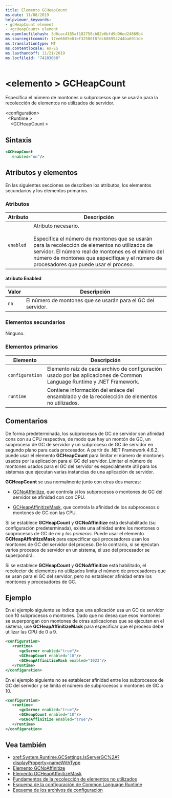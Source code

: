 ```yaml
---
title: Elemento GCHeapCount
ms.date: 11/08/2019
helpviewer_keywords:
- gcHeapCount element
- <gcHeapCount> element
ms.openlocfilehash: 3d6cac4185af182758cb82e6bfd9d96ed24869b4
ms.sourcegitcommit: 17ee6605e01ef32506f8fdc686954244ba6911de
ms.translationtype: MT
ms.contentlocale: es-ES
ms.lasthandoff: 11/21/2019
ms.locfileid: "74283068"
---
```

# <a name="gcheapcount-element"></a>\<elemento > GCHeapCount

Especifica el número de montones o subprocesos que se usarán para la recolección de elementos no utilizados de servidor.

\<configuration>\
&nbsp;&nbsp;\<Runtime > \
&nbsp;&nbsp;&nbsp;&nbsp;\<GCHeapCount >

## <a name="syntax"></a>Sintaxis

```xml
<GCHeapCount
   enabled="nn"/>
```

## <a name="attributes-and-elements"></a>Atributos y elementos

En las siguientes secciones se describen los atributos, los elementos secundarios y los elementos primarios.

### <a name="attributes"></a>Atributos

|Atributo|Descripción|
|---------------|-----------------|
|`enabled`|Atributo necesario.<br /><br />Especifica el número de montones que se usarán para la recolección de elementos no utilizados de servidor. El número real de montones es el mínimo del número de montones que especifique y el número de procesadores que puede usar el proceso. |

#### <a name="enabled-attribute"></a>atributo Enabled

|Valor|Descripción|
|-----------|-----------------|
|`nn`|El número de montones que se usarán para el GC del servidor.|

### <a name="child-elements"></a>Elementos secundarios

Ninguno.

### <a name="parent-elements"></a>Elementos primarios

|Elemento|Descripción|
|-------------|-----------------|
|`configuration`|Elemento raíz de cada archivo de configuración usado por las aplicaciones de Common Language Runtime y .NET Framework.|
|`runtime`|Contiene información del enlace del ensamblado y de la recolección de elementos no utilizados.|

## <a name="remarks"></a>Comentarios

De forma predeterminada, los subprocesos de GC de servidor son afinidad cons con su CPU respectiva, de modo que hay un montón de GC, un subproceso de GC de servidor y un subproceso de GC de servidor en segundo plano para cada procesador. A partir de .NET Framework 4.6.2, puede usar el elemento **GCHeapCount** para limitar el número de montones usados por la aplicación para el GC del servidor. Limitar el número de montones usados para el GC del servidor es especialmente útil para los sistemas que ejecutan varias instancias de una aplicación de servidor.

**GCHeapCount** se usa normalmente junto con otras dos marcas:

- [GCNoAffinitize](gcnoaffinitize-element.md), que controla si los subprocesos o montones de GC del servidor se afinidad con con CPU.

- [GCHeapAffinitizeMask](gcheapaffinitizemask-element.md), que controla la afinidad de los subprocesos o montones de GC con las CPU.

Si se establece **GCHeapCount** y **GCNoAffinitize** está deshabilitado (su configuración predeterminada), existe una afinidad entre los montones o subprocesos de GC de *nn* y *los primeros.* Puede usar el elemento **GCHeapAffinitizeMask** para especificar qué procesadores usan los montones de GC del servidor del proceso. De lo contrario, si se ejecutan varios procesos de servidor en un sistema, el uso del procesador se superpondrá.

Si se establece **GCHeapCount** y **GCNoAffinitize** está habilitado, el recolector de elementos no utilizados limita el número de procesadores que se usan para el GC del servidor, pero no establecer afinidad entre los montones y procesadores de GC.

## <a name="example"></a>Ejemplo

En el ejemplo siguiente se indica que una aplicación usa un GC de servidor con 10 subprocesos o montones. Dado que no desea que esos montones se superpongan con montones de otras aplicaciones que se ejecutan en el sistema, use **GCHeapAffinitizeMask** para especificar que el proceso debe utilizar las CPU de 0 a 9.

```xml
<configuration>
   <runtime>
      <gcServer enabled="true"/>
      <GCHeapCount enabled="10"/>
      <GCHeapAffinitizeMask enabled="1023"/>
   </runtime>
</configuration>
```

En el ejemplo siguiente no se establecer afinidad entre los subprocesos de GC del servidor y se limita el número de subprocesos o montones de GC a 10.

```xml
<configuration>
   <runtime>
      <gcServer enabled="true"/>
      <GCHeapCount enabled="10"/>
      <GCNoAffinitize enabled="true"/>
   </runtime>
</configuration>
```

## <a name="see-also"></a>Vea también

- <xref:System.Runtime.GCSettings.IsServerGC%2A?displayProperty=nameWithType>
- [Elemento GCNoAffinitize](gcnoaffinitize-element.md)
- [Elemento GCHeapAffinitizeMask](gcheapaffinitizemask-element.md)
- [Fundamentos de la recolección de elementos no utilizados](../../../../standard/garbage-collection/fundamentals.md)
- [Esquema de la configuración de Common Language Runtime](index.md)
- [Esquema de los archivos de configuración](../index.md)
